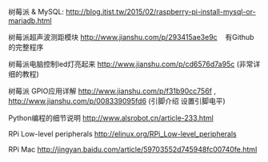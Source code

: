 树莓派 & MySQL: http://blog.itist.tw/2015/02/raspberry-pi-install-mysql-or-mariadb.html

树莓派超声波测距模块 http://www.jianshu.com/p/293415ae3e9c    有Github的完整程序

树莓派电脑控制led灯亮起来 http://www.jianshu.com/p/cd6576d7a95c (非常详细的教程)

树莓派 GPIO应用详解 http://www.jianshu.com/p/f31b90cc756f , http://www.jianshu.com/p/008339095fd6   (引脚介绍 设置引脚电平)

Python编程的细节说明 http://www.alsrobot.cn/article-233.html

RPi Low-level peripherals http://elinux.org/RPi_Low-level_peripherals

RPi Mac  http://jingyan.baidu.com/article/59703552d745948fc00740fe.html
